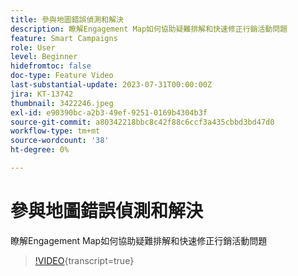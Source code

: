 ```yaml
---
title: 參與地圖錯誤偵測和解決
description: 瞭解Engagement Map如何協助疑難排解和快速修正行銷活動問題
feature: Smart Campaigns
role: User
level: Beginner
hidefromtoc: false
doc-type: Feature Video
last-substantial-update: 2023-07-31T00:00:00Z
jira: KT-13742
thumbnail: 3422246.jpeg
exl-id: e90390bc-a2b3-49ef-9251-0169b4304b3f
source-git-commit: a80342218bbc8c42f88c6ccf3a435cbbd3bd47d0
workflow-type: tm+mt
source-wordcount: '38'
ht-degree: 0%

---
```


# 參與地圖錯誤偵測和解決

瞭解Engagement Map如何協助疑難排解和快速修正行銷活動問題

>[!VIDEO](https://video.tv.adobe.com/v/3422246/?learn=on){transcript=true}
